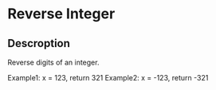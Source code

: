 # Reverse Integer

## Descroption

Reverse digits of an integer.

Example1: x = 123, return 321
Example2: x = -123, return -321

